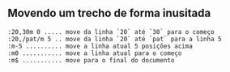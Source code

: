 Movendo um trecho de forma inusitada
------------------------------------
```
:20,30m 0 ..... move da linha `20` até `30` para o começo
:20,/pat/m 5 .. move da linha `20` até `pat` para a linha 5
:m-5 .......... move a linha atual 5 posições acima
:m0 ........... move a linha atual para o começo
:m$ ........... move para o final do documento
```
